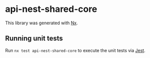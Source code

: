# api-nest-shared-core

This library was generated with [Nx](https://nx.dev).

## Running unit tests

Run `nx test api-nest-shared-core` to execute the unit tests via [Jest](https://jestjs.io).
